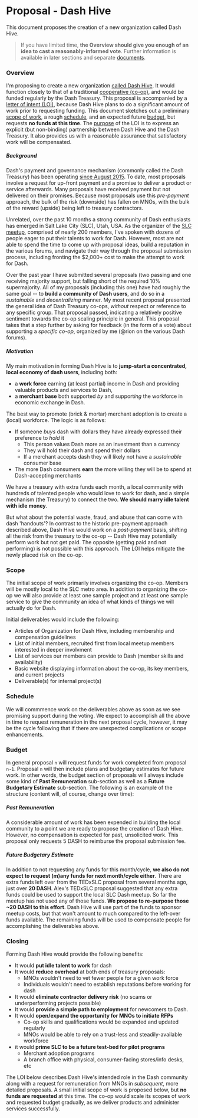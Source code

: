 # Proposal - Dash Hive

This document proposes the creation of a new organization called Dash Hive.

> If you have limited time, **the Overview should give you enough of an idea to cast a reasonably-informed vote**.  Further information is available in later sections and separate [documents](https://github.com/dashcommunity/proposal-dash-hive).

### Overview

I'm proposing to create a new organization [called Dash Hive](https://github.com/dashcommunity/proposal-dash-hive/blob/master/appendix.md#why-is-it-called-dash-hive).  It would function closely to that of a traditional [cooperative (co-op)](https://github.com/dashcommunity/proposal-dash-hive/blob/master/appendix.md#what-is-a-cooperative-co-op-why-are-you-using-that-term), and would be funded regularly by the Dash Treasury.  This proposal is accompanied by a [letter of intent (LOI)](https://github.com/dashcommunity/proposal-dash-hive/blob/master/letter-of-intent.md), because Dash Hive plans to do a significant amount of work prior to requesting funding.  This document sketches out a preliminary [scope of work](https://github.com/dashcommunity/proposal-dash-hive/blob/master/proposal.md#scope), a rough [schedule](https://github.com/dashcommunity/proposal-dash-hive/blob/master/proposal.md#schedule), and an expected future [budget](https://github.com/dashcommunity/proposal-dash-hive/blob/master/proposal.md#budget), but requests **no funds at this time**.  The [purpose](https://github.com/dashcommunity/proposal-dash-hive/blob/master/appendix.md#what-is-a-letter-of-intent-loi-why-are-you-including-one) of the LOI is to express an explicit (but non-binding) partnership between Dash Hive and the Dash Treasury.  It also provides us with a reasonable assurance that satisfactory work will be compensated.

##### Background

Dash's payment and governance mechanism (commonly called the Dash Treasury) has been operating [since August 2015](https://dashvotetracker.com/past.php).  To date, most proposals involve a request for up-front payment and a promise to deliver a product or service afterwards.  Many proposals have received payment but not delivered on their promises.  Because most proposals use this *pre-payment* approach, the bulk of the risk (downside) has fallen on MNOs, with the bulk of the reward (upside) being left to treasury contractors.

Unrelated, over the past 10 months a strong community of Dash enthusiasts has emerged in Salt Lake City (SLC), Utah, USA.  As the organizer of the [SLC meetup](https://www.meetup.com/dashcommunity/), comprised of nearly 200 members, I've spoken with dozens of people eager to put their talents to work for Dash.  However, most are not able to spend the time to come up with proposal ideas, build a reputation in the various forums, and navigate their way through the proposal submission process, including fronting the $2,000+ cost to make the attempt to work for Dash.

Over the past year I have submitted several proposals (two passing and one receiving majority support, but falling short of the required 10% supermajority.  All of my proposals (including this one) have had roughly the same goal -- to **build a community of Dash users**, and do so in a *sustainable* and *decentralizing* manner.  My most recent proposal presented the general idea of Dash Treasury co-ops, *without* respect or reference to any specific group.  That proposal passed, indicating a relatively positive sentiment towards the co-op scaling principle in general.  This proposal takes that a step further by asking for feedback (in the form of a vote) about supporting a *specific co-op*, organized by me (@rion on the various Dash forums).

##### Motivation

My main motivation in forming Dash Hive is to **jump-start a concentrated, local economy of dash users**, including both:
* a **work force** earning (at least partial) income in Dash and providing valuable products and services to Dash,
* a **merchant base** both supported *by* and support*ing* the workforce in economic exchange in Dash.

The best way to promote (brick & mortar) merchant adoption is to create a (local) workforce.  The logic is as follows:

* If someone *buys* dash with dollars they have already expressed their preference to *hold* it
  * This person values Dash more as an investment than a currency
  * They will hold their dash and spend their dollars
  * If a merchant accepts dash they will likely not have a *sustainable* consumer base
* The more Dash consumers **earn** the more willing they will be to spend at Dash-accepting merchants

We have a treasury with extra funds each month, a local community with hundreds of talented people who would love to work for dash, and a simple mechanism (the Treasury) to connect the two.  **We should marry idle talent with idle money**.

But what about the potential waste, fraud, and abuse that can come with dash 'handouts'?  In contrast to the historic pre-payment approach described above, Dash Hive would work on a *post-payment* basis, shifting all the risk from the treasury to the co-op -- Dash Hive may potentially perform work but not get paid.  The opposite (getting paid and not performing) is not possible with this approach.  The LOI helps mitigate the newly placed risk on the co-op.

### Scope

The initial scope of work primarily involves organizing the co-op.  Members will be mostly local to the SLC metro area.  In addition to organizing the co-op we will also provide at least one sample project and at least one sample service to give the community an idea of what kinds of things we will actually do for Dash.

Initial deliverables would include the following:

* Articles of Organization for Dash Hive, including membership and compensation guidelines
* List of initial members, recruited first from local meetup members interested in deeper involvment
* List of services our members can provide to Dash (member skills and availability)
* Basic website displaying information about the co-op, its key members, and current projects
* Deliverable(s) for internal project(s)

### Schedule

We will commmence work on the deliverables above as soon as we see promising support during the voting.  We expect to accomplish all the above in time to request remuneration in the next proposal cycle, however, it may be the cycle following that if there are unexpected complications or scope enhancements.

### Budget

In general proposal `n` will request funds for work completed from proposal `n-1`.  Proposal `n` will then include plans and budgetary estimates for future work.  In other words, the budget section of proposals will always include some kind of **Past Remuneration** sub-section as well as a **Future Budgetary Estimate** sub-section.  The following is an example of the structure (content will, of course, change over time):

##### Past Remuneration
A considerable amount of work has been expended in building the local community to a point we are ready to propose the creation of Dash Hive.  However, no compensation is expected for past, unsolicited work.  This proposal only requests 5 DASH to reimburse the proposal submission fee.

##### Future Budgetary Estimate
In addition to not requesting any funds for this month/cycle, **we also do not expect to request (m)any funds for next month/cycle either**.  There are extra funds left over from the TEDxSLC proposal from several months ago, just over **20 DASH**.  Alex's TEDxSLC proposal suggested that any extra funds could be used to support the local SLC Dash meetup.  So far the meetup has not used any of those funds.  **We propose to re-purpose those ~20 DASH to this effort**.  Dash Hive will use part of the funds to sponsor meetup costs, but that won't amount to much compared to the left-over funds available.  The remaining funds will be used to compensate people for accomplishing the deliverables above.

### Closing

Forming Dash Hive would provide the following benefits:

* It would **put idle talent to work** for dash
* It would **reduce overhead** at both ends of treasury proposals:
  * MNOs wouldn't need to vet fewer people for a given work force
  * Individuals wouldn't need to establish reputations before working for dash
* It would **eliminate contractor delivery risk** (no scams or underperforming projects possible)
* It would **provide a simple path to employment** for newcomers to Dash.
* It would **open/expand the opportunity for MNOs to initiate RFPs**
  * Co-op skills and qualifications would be expanded and updated regularly
  * MNOs would be able to rely on a trust-less and steadily-available workforce
* it would **prime SLC to be a future test-bed for pilot programs**
  * Merchant adoption programs
  * A branch office with physical, consumer-facing stores/info desks, etc

The LOI below describes Dash Hive's intended role in the Dash community along with a request for remuneration from MNOs in *subsequent*, more detailed proposals.  A small initial scope of work is proposed below, but **no funds are requested** at this time.  The co-op would scale its scopes of work and requested budget gradually, as we deliver products and administer services successfully.
